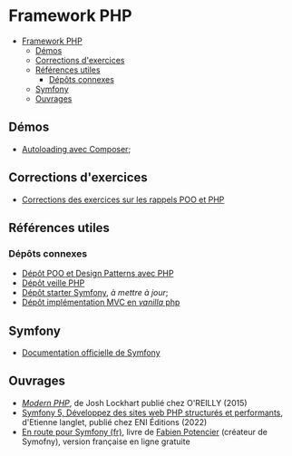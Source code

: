# Framework PHP

- [Framework PHP](#framework-php)
  - [Démos](#démos)
  - [Corrections d'exercices](#corrections-dexercices)
  - [Références utiles](#références-utiles)
    - [Dépôts connexes](#dépôts-connexes)
  - [Symfony](#symfony)
  - [Ouvrages](#ouvrages)

## Démos

- [Autoloading avec Composer](./demos/composer-autoloading/);

## Corrections d'exercices

- [Corrections des exercices sur les rappels POO et PHP](./corrections/)

## Références utiles

### Dépôts connexes


- [Dépôt POO et Design Patterns avec PHP](https://github.com/paul-schuhm/design-patterns)
- [Dépôt veille PHP](https://github.com/paul-schuhm/veille-php)
- [Dépôt starter Symfony](https://github.com/paul-schuhm/symfony-starter-bibliotheque), *à mettre à jour*;
- [Dépôt implémentation MVC en *vanilla* php](https://github.com/paul-schuhm/mvc-vanilla-php)

## Symfony

- [Documentation officielle de Symfony](https://symfony.com/doc/current/index.html)

## Ouvrages

- [*Modern PHP*](https://www.oreilly.com/library/view/modern-php/9781491905173/), de Josh Lockhart publié chez O'REILLY (2015)
- [Symfony 5, Développez des sites web PHP structurés et performants](https://www.editions-eni.fr/livre/symfony-5-developpez-des-sites-web-php-structures-et-performants-9782409037221), d'Etienne langlet, publié chez ENI Éditions (2022)
- [En route pour Symfony (fr)](https://symfony.com/doc/6.4/the-fast-track/fr/index.html), livre de [Fabien Potencier](https://booknode.com/auteur/fabien-potencier/biographie) (créateur de Symofny), version française en ligne gratuite